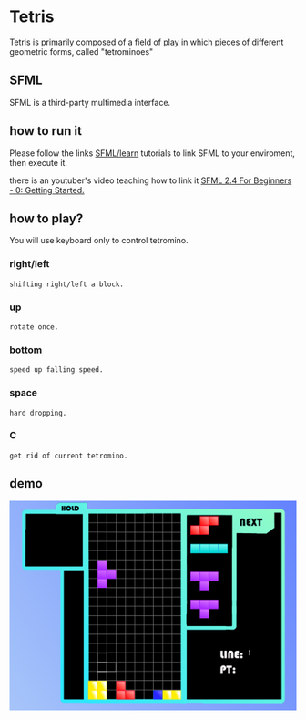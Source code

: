 # Tetris

Tetris is primarily composed of a field of play in which pieces of different geometric forms, called "tetrominoes"

## SFML

SFML is a third-party multimedia interface.

## how to run it
    
Please follow the links [SFML/learn](https://www.sfml-dev.org/tutorials/2.6) tutorials to link SFML to your enviroment, 
then execute it.

there is an youtuber's video teaching how to link it [SFML 2.4 For Beginners - 0: Getting Started.](https://www.youtube.com/watch?v=axIgxBQVBg0)


    

## how to play?
You will use keyboard only to control tetromino.
### right/left 
    shifting right/left a block.
### up 
    rotate once.
### bottom
    speed up falling speed.
### space
    hard dropping.
### C
    get rid of current tetromino.


## demo

![image](https://github.com/Calvin1242321/Tetris/blob/main/tetris.png)
